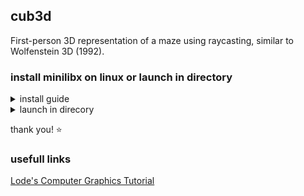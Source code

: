 ## cub3d
First-person 3D representation of a maze using raycasting, similar to Wolfenstein 3D (1992).
### install minilibx on linux or launch in directory
<details>
<summary>install guide</summary>  
<br>
  
[MiniLibX from Paris students](https://github.com/42Paris/minilibx-linux)  
```  
git clone https://github.com/42Paris/minilibx-linux.git && cd minilibx-linux && make
```  
Manual install on Linux  
install libmlx.a
```
sudo cp libmlx.a /usr/local/lib 
```
install mlx.h and mlx_int.h
```
sudo mkdir /usr/local/include/mlx/ && sudo cp mlx.h mlx_int.h /usr/local/include/mlx/
```
install man1 and man3 file
```
sudo cp man/ /usr/local/
```   

edit header files in test/main.c and test/new_window.c <mlx/mlx.h> <mlx/mlx_int.h> <- your mlx.h path 
test for minilibx  
```
cd test && gcc main.c -lmlx -lXext -lX11 -o test1 && gcc new_win.c -lmlx -lXext -lX11 -o test2
```  
correct compile flags  
`gcc/clang -Wall -Wextra -Werror main.c/main.o -lmlx -lXext -lX11 -o start`  
  
</details>
  
<details>
<summary>launch in direcory</summary>
<br>
in file edit "../mlx/mlx.h" <- path to mlx.h  
  
`gcc test.c -L ../[Path to libmlx.a] -lmlx -lXext -lX11`  
</details>
  
thank you! ⭐  
  
  
### usefull links  
[Lode's Computer Graphics Tutorial](https://lodev.org/cgtutor/raycasting.html)
